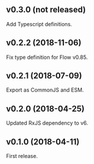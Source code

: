 ## v0.3.0 (not released)

Add Typescript definitions.

## v0.2.2 (2018-11-06)

Fix type definition for Flow v0.85.

## v0.2.1 (2018-07-09)

Export as CommonJS and ESM.

## v0.2.0 (2018-04-25)

Updated RxJS dependency to v6.

## v0.1.0 (2018-04-11)

First release.
